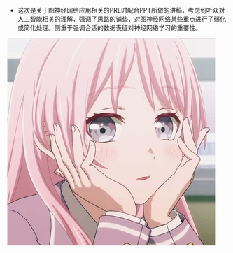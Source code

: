 - 这次是关于图神经网络应用相关的PRE时配合PPT所做的讲稿，考虑到听众对人工智能相关的理解，强调了思路的铺垫，对图神经网络某些重点进行了弱化或简化处理。侧重于强调合适的数据表征对神经网络学习的重要性。

<img src="./media 1.png" alt="media 1" style="zoom:50%;" />